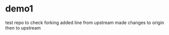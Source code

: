 # demo1

test repo to check forking
added line from upstream
made changes to origin then to upstream
